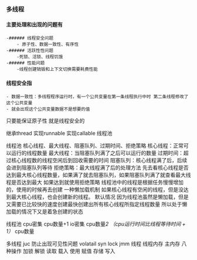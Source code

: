 ### 多线程
#### 主要处理和出现的问题有
	-###### 线程安全问题
		- 原子性、数据一致性、有序性
	-###### 活跃性性问题
		-死锁、活锁、线程饥饿
	-###### 性能问题
		-线程创建销毁和上下文切换需要耗费性能

#### 线程安全指
	- 数据一致性：多线程程序运行时，有一个公共变量在第一条线程执行中时 第二条线程修改了这个公共变量
	- 就会出现这个公共变量数据不是想要的值 
只要能保证原子性 就是线程安全的

继承thread 实现runnable 实现callable 线程池

线程池
	核心线程、最大线程、阻塞队列、过期时间、拒绝策略
	核心线程：正常可以运行的线程数量
	最大线程：当阻塞队列满了之后可以运行的数量
	过期时间：超过核心线程数的线程空闲后到回收需要的时间
	阻塞队列：核心线程满了后，后续会进到阻塞队列等待
	拒绝策略：最大线程满了后的处理方法
	先去看核心线程是否达到最大核心线程数量，如果满了就去阻塞队列，如果阻塞队列满了就查看最大线程是否达到最大
	如果达到就使用拒绝策略
	线程池中的线程是根据任务慢慢增加的，使用的时候再去创建 一种懒加载机制
	如果核心线程有空闲的线程，但是没达到最大核心线程，也会创建新的线程。
	默认情况 因为线程池虽然是懒加载，但是又需要已比较快的速度创建最快创建出所有核心线程所指定线程数量
	所以处于懒加载的情况下又是着急创建的状态

线程池 
	cpu密集 cpu数量+1
	io密集 cpu数量*2
	（cpu运行时间比线程等待时间 + 1）* cpu数量

多线程 juc
	防止出现可见性问题 volatail syn lock
	jmm 线程 线程内存 主内存 
	八种操作 加锁 解锁 读取 载入 使用 赋值 存储 写入
